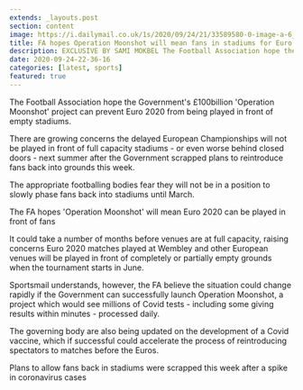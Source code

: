 ```yaml
---
extends: _layouts.post
section: content
image: https://i.dailymail.co.uk/1s/2020/09/24/21/33589580-0-image-a-6_1600980665114.jpg 
title: FA hopes Operation Moonshot will mean fans in stadiums for Euro 2020 
description: EXCLUSIVE BY SAMI MOKBEL The Football Association hope the Governments £100billion Operation Moonshot will make it safer for games at Euro 2020 to be played in front of a live crowd. 
date: 2020-09-24-22-36-16 
categories: [latest, sports] 
featured: true 
--- 
```

The Football Association hope the Government's £100billion 'Operation Moonshot' project can prevent Euro 2020 from being played in front of empty stadiums.

There are growing concerns the delayed European Championships will not be played in front of full capacity stadiums - or even worse behind closed doors - next summer after the Government scrapped plans to reintroduce fans back into grounds this week.

The appropriate footballing bodies fear they will not be in a position to slowly phase fans back into stadiums until March.

The FA hopes 'Operation Moonshot' will mean Euro 2020 can be played in front of fans

It could take a number of months before venues are at full capacity, raising concerns Euro 2020 matches played at Wembley and other European venues will be played in front of completely or partially empty grounds when the tournament starts in June.

Sportsmail understands, however, the FA believe the situation could change rapidly if the Government can successfully launch Operation Moonshot, a project which would see millions of Covid tests - including some giving results within minutes - processed daily.

The governing body are also being updated on the development of a Covid vaccine, which if successful could accelerate the process of reintroducing spectators to matches before the Euros.      

Plans to allow fans back in stadiums were scrapped this week after a spike in coronavirus cases

